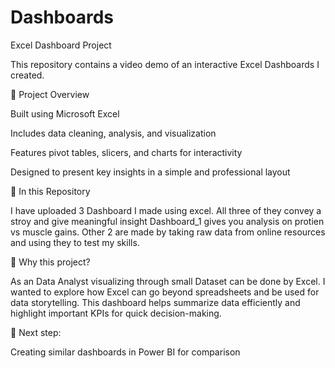 # Dashboards

Excel Dashboard Project 

This repository contains a video demo of an interactive Excel Dashboards I created.

🔹 Project Overview

Built using Microsoft Excel

Includes data cleaning, analysis, and visualization

Features pivot tables, slicers, and charts for interactivity

Designed to present key insights in a simple and professional layout

🔹 In this Repository

I have uploaded 3 Dashboard I made using excel. All three of they convey a stroy and give meaningful insight 
Dashboard_1 gives you analysis on protien vs muscle gains.
Other 2 are made by taking raw data from online resources and using they to test my skills.

🔹 Why this project?

As an Data Analyst visualizing through small Dataset can be done by Excel. I wanted to explore how Excel can go beyond spreadsheets and be used for data storytelling. This dashboard helps summarize data efficiently and highlight important KPIs for quick decision-making.

🔹 Next step:

Creating similar dashboards in Power BI for comparison
